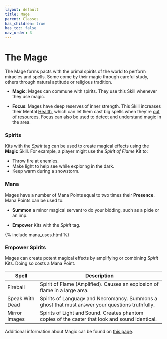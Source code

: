 ```yaml
---
layout: default
title: Mage
parent: Classes
has_children: true
has_toc: false
nav_order: 3
---
```


# The Mage

The Mage forms pacts with the primal spirits of the world to perform miracles and spells. Some come by their magic through careful study, others through natural aptitude or religious tradition.

- **<span style="color: {{ site.mage_color }}">Magic</span>**: Mages can commune with spirits. They use this Skill whenever they use magic.

- **<span style="color: {{ site.mage_color }}">Focus</span>**: Mages have deep reserves of inner strength. This Skill increases their Mental [Health](../../gameplay/health.md), which can let them cast big spells when they're [out of resources](../../gameplay/resources#pushing-it). Focus can also be used to detect and understand magic in the area.

### Spirits

Kits with the _Spirit_ tag can be used to create magical effects using the **<span style="color: {{ site.mage_color }}">Magic</span>** Skill. For example, a player might use the _Spirit of Flame_ Kit to:

- Throw fire at enemies.
- Make light to help see while exploring in the dark.
- Keep warm during a snowstorm.

### Mana

Mages have a number of Mana Points equal to two times their **<span style="color: {{ site.mage_color }}">Presence</span>**. Mana Points can be used to:

- **Summon** a minor magical servant to do your bidding, such as a pixie or an imp.

- **Empower** Kits with the _Spirit_ tag.

{% include mana_uses.html %}

### Empower Spirits

Mages can create potent magical effects by amplifying or combining _Spirit_ Kits. Doing so costs a Mana Point.

| Spell           | Description                                                                                     |
| --------------- | ----------------------------------------------------------------------------------------------- |
| Fireball        | Spirit of Flame (Amplified). Causes an explosion of flame in a large area.                      |
| Speak With Dead | Spirits of Language and Necromancy. Summons a ghost that must answer your questions truthfully. |
| Mirror Images   | Spirits of Light and Sound. Creates phantom copies of the caster that look and sound identical. |

Additional information about Magic can be found on [this page](../../more_resources/magic/index.md).
